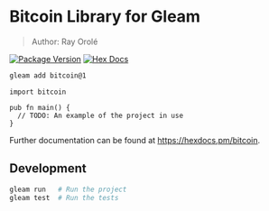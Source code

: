 # Bitcoin Library for Gleam

> Author: Ray Orolé

[![Package Version](https://img.shields.io/hexpm/v/bitcoin)](https://hex.pm/packages/bitcoin)
[![Hex Docs](https://img.shields.io/badge/hex-docs-ffaff3)](https://hexdocs.pm/bitcoin/)

```sh
gleam add bitcoin@1
```

```gleam
import bitcoin

pub fn main() {
  // TODO: An example of the project in use
}
```

Further documentation can be found at <https://hexdocs.pm/bitcoin>.

## Development

```sh
gleam run   # Run the project
gleam test  # Run the tests
```
